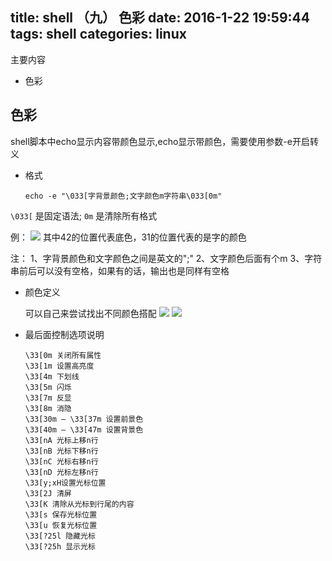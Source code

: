 title: shell （九） 色彩
date: 2016-1-22 19:59:44
tags: shell
categories: linux
---
主要内容
* 色彩

## 色彩
shell脚本中echo显示内容带颜色显示,echo显示带颜色，需要使用参数-e开启转义

* 格式

      echo -e "\033[字背景颜色;文字颜色m字符串\033[0m"
 
 `\033[` 是固定语法; `0m` 是清除所有格式
    
  例：
  ![](http://7xklqw.com1.z0.glb.clouddn.com/shellColor1.png)
  其中42的位置代表底色，31的位置代表的是字的颜色
    
  注：
    1、字背景颜色和文字颜色之间是英文的";"
    2、文字颜色后面有个m
    3、字符串前后可以没有空格，如果有的话，输出也是同样有空格
  
  
* 颜色定义
  
  可以自己来尝试找出不同颜色搭配
  ![](http://7xklqw.com1.z0.glb.clouddn.com/shellColor2.png)
  ![](http://7xklqw.com1.z0.glb.clouddn.com/shellColor3.png)


* 最后面控制选项说明

      \33[0m 关闭所有属性
      \33[1m 设置高亮度
      \33[4m 下划线
      \33[5m 闪烁
      \33[7m 反显
      \33[8m 消隐
      \33[30m — \33[37m 设置前景色
      \33[40m — \33[47m 设置背景色
      \33[nA 光标上移n行
      \33[nB 光标下移n行
      \33[nC 光标右移n行
      \33[nD 光标左移n行
      \33[y;xH设置光标位置
      \33[2J 清屏
      \33[K 清除从光标到行尾的内容
      \33[s 保存光标位置
      \33[u 恢复光标位置
      \33[?25l 隐藏光标 
      \33[?25h 显示光标


